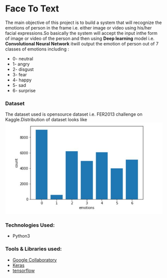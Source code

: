 # Face To Text
The main objective of this project is to build a system that will recognize the emotions of person in the frame i.e. either image or video using his/her facial expressions.So basically the system will accept the input inthe form of image or video of the person and then using <b>Deep learning</b> model i.e. <b>Convolutional Neural Network</b> itwill output the emotion of person out of 7 classes of emotions including :
* 0- neutral
* 1- angry
* 2- disgust
* 3- fear
* 4- happy
* 5- sad
* 6- surprise

### Dataset
The dataset used is opensource dataset i.e. FER2013 challenge on Kaggle.Distribution of dataset looks like ![dataset](Data_set.JPG)

### Technologies Used:
* Python3
### Tools & Libraries used:
*  [Google Collaboratory](https://colab.research.google.com/notebooks/welcome.ipynb)
* [Keras](https://keras.io/) 
* [tensorflow](https://www.tensorflow.org/)
